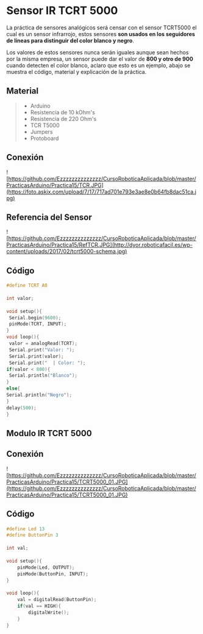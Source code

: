 # Sensor IR TCRT 5000

La práctica de sensores analógicos será censar con el sensor TCRT5000 el cual es un sensor infrarrojo, estos sensores **son usados en los seguidores de líneas para distinguir del color blanco y negro**.

Los valores de estos sensores nunca serán iguales aunque sean hechos por la misma empresa, un sensor puede dar el valor de **800 y otro de 900** cuando detecten el color blanco, aclaro que esto es un ejemplo, abajo se muestra el código, material y explicación de la práctica.

## Material
> - Arduino
> - Resistencia de 10 kOhm's
> - Resistencia de 220 Ohm's
> - TCR T5000
> - Jumpers
> - Protoboard

## Conexión
![https://github.com/Ezzzzzzzzzzzzzz/CursoRoboticaAplicada/blob/master/PracticasArduino/Practica15/TCR.JPG](https://foto.askix.com/upload/7/17/717ad701e793e3ae8e0b64fb8dac51ca.jpg)

## Referencia del Sensor

![https://github.com/Ezzzzzzzzzzzzzz/CursoRoboticaAplicada/blob/master/PracticasArduino/Practica15/RefTCR.JPG](http://dyor.roboticafacil.es/wp-content/uploads/2017/02/tcrt5000-schema.jpg)

## Código
```c
#define TCRT A0

int valor;

void setup(){
 Serial.begin(9600);
 pinMode(TCRT, INPUT);
} 
void loop(){
 valor = analogRead(TCRT);
 Serial.print("Valor: ");
 Serial.print(valor);
 Serial.print("  | Color: ");
if(valor < 800){
 Serial.println("Blanco");
}
else{
Serial.println("Negro");
}
delay(500);
}
```

## Modulo IR TCRT 5000

## Conexión 
![https://github.com/Ezzzzzzzzzzzzzz/CursoRoboticaAplicada/blob/master/PracticasArduino/Practica15/TCRT5000_01.JPG](https://github.com/Ezzzzzzzzzzzzzz/CursoRoboticaAplicada/blob/master/PracticasArduino/Practica15/TCRT5000_01.JPG)

## Código
```c
#define Led 13
#define ButtonPin 3

int val;

void setup(){
	pinMode(Led, OUTPUT);
	pinMode(ButtonPin, INPUT);
}

void loop(){
	val = digitalRead(ButtonPin);
	if(val == HIGH){
		digitalWrite();
	}
}
```

<!--stackedit_data:
eyJoaXN0b3J5IjpbMTkxODYyODAyMCwzMzc0NjExNjEsNzkyMT
AyMjg5LDE1NzIxODc2NjMsMTUzNDExOTM3Miw3NzIyNzk5NzMs
LTkxNjEyMDEzLDEzMTI4NDAzNTMsLTE4OTYwMDU2NjQsLTE1Mz
Y2MzI2NTldfQ==
-->